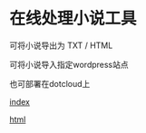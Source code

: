 在线处理小说工具
================

可将小说导出为 TXT / HTML

可将小说导入指定wordpress站点

也可部署在dotcloud上

[index](index.png)

[html](export-html.png)
